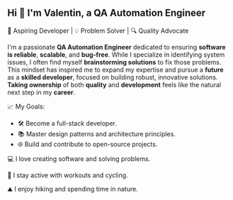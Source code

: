 ## Hi 👋 I'm Valentin, a QA Automation Engineer
🚀 Aspiring Developer | 💡 Problem Solver | 🔍 Quality Advocate

I'm a passionate **QA Automation Engineer** dedicated to ensuring **software is reliable**, **scalable**, and **bug-free**. While I specialize in identifying system issues, I often find myself **brainstorming solutions** to fix those problems. This mindset has inspired me to expand my expertise and pursue a **future** as a **skilled developer**, focused on building robust, innovative solutions. **Taking ownership** of both **quality** and **development** feels like the natural next step in my **career**.

📈 My Goals:
- 🛠️ Become a full-stack developer.
- 📚 Master design patterns and architecture principles.
- 🌐 Build and contribute to open-source projects.

💻 I love creating software and solving problems.

🥊 I stay active with workouts and cycling.

⛰️ I enjoy hiking and spending time in nature.
<!--
**NeamtuValentin-space/NeamtuValentin-space** is a ✨ _special_ ✨ repository because its `README.md` (this file) appears on your GitHub profile.


- 🔭 I’m currently working on ...
- 🌱 I’m currently learning ...
- 👯 I’m looking to collaborate on ...
- 🤔 I’m looking for help with ...
- 💬 Ask me about ...
- 📫 How to reach me: ...
- 😄 Pronouns: ...
- ⚡ Fun fact: ...
-->

